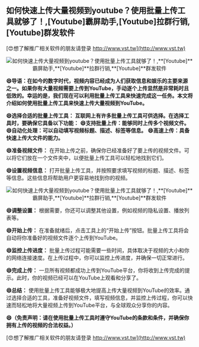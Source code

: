 ## **如何快速上传大量视频到youtube？使用批量上传工具就够了！,**[Youtube]**霸屏助手,**[Youtube]**拉群行销,**[Youtube]**群发软件**

[😍想了解推广相关软件的朋友请登录 http://www.vst.tw](http://www.vst.tw)

 <center><img src="https://vst.tw/MP4/tuiguang/png/8.png" alt="如何快速上传大量视频到youtube？使用批量上传工具就够了！,**[Youtube]**霸屏助手,**[Youtube]**拉群行销,**[Youtube]**群发软件"></center>

**😄导语：在如今的数字时代，视频内容已经成为人们获取信息和娱乐的主要来源之一。如果你有大量视频需要上传到YouTube，手动逐个上传显然是非常耗时且低效的。幸运的是，我们现在可以利用批量上传工具来快速完成这一任务。本文将介绍如何使用批量上传工具来快速上传大量视频到YouTube。**

**😄选择合适的批量上传工具： 互联网上有许多批量上传工具可供选择。在选择工具时，要确保它具备以下功能：**
**😄支持批量上传：能够同时上传多个视频文件。**
**😄自动化处理：可以自动填写视频标题、描述、标签等信息。**
**😄高速上传：具备快速上传大文件的能力。**

**😄准备视频文件：**
在开始上传之前，确保你已经准备好了要上传的视频文件。可以将它们放在一个文件夹中，以便批量上传工具可以轻松地找到它们。

**😄设置视频信息：**
打开批量上传工具，并按照要求填写视频的标题、描述、标签等信息。这些信息将帮助用户更容易地找到你的视频。

 <center><img src="https://vst.tw/MP4/tuiguang/png/7.png" alt="如何快速上传大量视频到youtube？使用批量上传工具就够了！,**[Youtube]**霸屏助手,**[Youtube]**拉群行销,**[Youtube]**群发软件"></center>

**😄调整设置：**
根据需要，你还可以调整其他设置，例如视频的隐私设置、播放列表等。

**😄开始上传：**
在准备就绪后，点击工具上的“开始上传”按钮。批量上传工具将会自动将你准备好的视频文件逐个上传到YouTube。

**😄监控上传进度：**
批量上传过程可能需要一些时间，具体取决于视频的大小和你的网络连接速度。在上传过程中，你可以监控上传进度，并确保一切正常进行。

**😄完成上传：**
一旦所有视频都成功上传到YouTube平台，你将收到上传完成的提示。此时，你的视频已经可以在YouTube上观看和分享了。

**😄总结：**
使用批量上传工具能够极大地提高上传大量视频到YouTube的效率。通过选择合适的工具，准备好视频文件，填写视频信息，并监控上传过程，你可以快速而轻松地将大量视频上传到YouTube平台，与全球观众分享你的内容。

**😄（免责声明：请在使用批量上传工具时遵守YouTube的条款和条件，并确保你拥有上传的视频的合法权益。）**

[😍想了解推广相关软件的朋友请登录 http://www.vst.tw](http://www.vst.tw)



